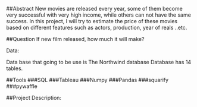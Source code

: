 
##Abstract
New movies are released every year, some of them become very successful with very high income, while others can not have the same success. In this project, I will try to estimate the price of these movies based on different features such as actors, production, year of reals ..etc.




##Question
If new film released, how much it will make?

Data:

Data base that going to be use is The Northwind database
Database has 14 tables.


##Tools
###SQL
###Tableau
###Numpy
###Pandas
###squarify
###pywaffle



##Project Description:





